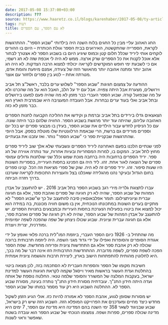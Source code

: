 ```yaml
---
date: 2017-05-08 15:37:00+03:00
description: ???
source: https://www.haaretz.co.il/blogs/karenhaber/2017-05-08/ty-article/0000017f-f8fd-d887-a7ff-f8fd075a0000
tags: דעות
title: לא עם הספר, עם הספרים
---
```


החג האהוב עליי מבין כל החגים בלוח השנה היה בילדותי "שבוע הספר". ההתרגשות לקראת, הספרייה שהתקשטה, האירועים בבית הספר וגולת הכותרת – היום בו ההורים לוקחים אותי ליריד שכלל חלום קטן וכמוס שיגיע היום בו בשבוע הספר לא אצטרך לבחור אלא אוכל לקנות את כל הספרים שרק ארצה. ממש לא היה לי אכפת שזה לא חג רשמי, אם כי לשבעת ימי חופש המוקדשים לקריאה יכולתי למצוא הרבה הצדקות. לא היה חג אהוב יותר ומתנה אהובה יותר מהאושר הזה של צעידה, אמנם מיוזעת והומת אדם, מטרתה אחת – לנוע בין ספרים ולחזור עם אוצר.

ההודעה על צמצום חגיגות "שבוע הספר" לשלוש ערים בלבד, ראשל"צ תל אביב וירושלים, מצערת אבל היתה צפויה. אבל עם יד על הלב, האבל הוא על מה שהכרנו ולא על מה שבפועל קורה. שבוע הספר העברי כבר מזמן לא מה שהיה פעם למעט בירושלים ובתל אביב ואלי בעוד ערים נבחרות. אבל העובדה המעציבה היא שבמרבית הארץ הוא כבר מזמן לא כזה.

הצאצאים גדלו בירידים בתל אביב וברמת גן וקידשו את ההליכה הקבועה לחנות הספרים האהובה עליהם, שהיתה עוד יותר מרגשת בשבוע הספר. החוויה שלהם כבר היתה שונה. עם כל הניסיון לחדש עבור הילדים את שבוע הספר, בעידן בו מבצעי ספרים יש בכל יום וספרים מורידים גם ברשת, הרי שבאמת הרלוונטיות שלו מוטלת בספק. אבל היופי שהתרגשות שבקניית ספר כי "שבוע הספר" נותר. ואז עזבנו את גבעתיים.

לפני שנתיים הלכנו בפעם האחרונה ליריד הספרים ונשבעתי שלא אלך שוב ליריד ספרים מחוץ לתל אביב. המקום בו, למרות המסחריות ובעיות אחרות, עוד נותרה אווירה של חג ספר. יריד הספרים ברחובות היה ברחבה מוכת שמש וכלל שני שולחנות גדולים עמוסי ספרים של הוצאה לאור אחת. זהו. ליד היה גם הפנינג בחסות העירייה, בספריות השונות היו שעות סיפור. זהו. יריד ספרים זה לא היה. שוק של ספרי מציאות וזה הכל. קנינו ספרים בחום הגדול ובעיקר נהנו מהגלידה שאכלנו בצל והעצירות התכופות לקריאה שערכנו בדרך חזרה הביתה.

 עברו לתצוגת גלריה מירי רגב בשבוע הספר בתל אביב 2016 . יש להתעצב על אבדן המהות של שבוע הספר, שהיה לא רק חגיגה של ספרים ואהבת ספר, אלא גם חגיגה עברית וציוניתצילום: תומר אפלבאוםאין סיבה להתעצב על כך ש"שבוע הספר" לא מתקיים בערים השונות במתכונתו הנוכחית, אין בו משום חוויה מכוננת, בה במידה הוא יכול למצוא את ביטויו בפעילות הנערכת בחסות העיריות ובמבצעים בחנויות הספרים. יש להתעצב על אבדן המהות של שבוע הספר, שהיה לא רק חגיגה של ספרים ואהבת ספר, אלא גם חגיגה עברית וציונית. שבוע שכולו ניצחון של שפה שהפכה לשפה יומיומית ומודרנית, יצרית ויוצרת.

מה שהתחיל ב- 1926 כיום הספר העברי, ביוזמת המו"לית ברכה פלאי ואומץ על ידי אגודת הסופרים והסופרות ואפילו על ידי גדוד מגני השפה. היה ליוזמה תרבותית ברוכה שכולה לא רק אהבת ספר אלא גם התחדשות ציונית ופריחה מחודשת. שפת הספר הפכה לשפת ספרים, לשפה מדוברת. ההתחדשות התרבותית הזו אינה דבר של מה בכך, היא לחלוטין מהותית להתפתחות הישוב בארץ, ליצירת תרבות והגשמה ציונית אמתית.

חשיבות מקומו של הספר והספרות העברית לא הסתכמה בזה, לכן מצאה ביטוי בהחלטת ועדת העשור בראשות מאיר וייסגל שקמה לקראת חגיגות העשור למדינת ישראל, בעקבות המלצה של המשורר והסופר שלמה טנאי. החלטה נוספת של אותה ועדה היתה חידון התנ"ך. עובדתית מסורת חידון התנ"ך נותרה בעינה, מסורת שבוע הספר לא. ההחלטה השבוע היא רק עוד מסמר במותו של שבוע הספר.

יש מסורות שסופן לגווע, אהבת הספר לא אמורה להיות כזו. אולי הגיע הזמן לשקול מחדש כיצד מחיים ומעדכנים את הפרוייקט המופלא הזה. השבוע הזה שיש רק בישראל, שבוע שבניגוד לשאר 358 ימי השנה בהם המדינה היא מדינת עם הספר, 7 ימים היא מדינה שכולה ספרים, ספרות ושפה. צמצומו הנוכחי של שבוע הספר הוא עובדה בשטח שאפשר וראוי לשנות.